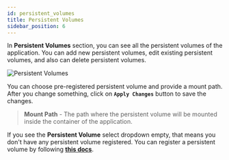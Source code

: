 ```yaml
---
id: persistent_volumes
title: Persistent Volumes
sidebar_position: 6
---
```


In **Persistent Volumes** section, you can see all the persistent volumes of the application. You can add new persistent volumes, edit existing persistent volumes, and also can delete persistent volumes.

![Persistent Volumes](/assets/1.x.x/application-persistent-volume.png)

You can choose pre-registered persistent volume and provide a mount path. After you change something, click on **`Apply Changes`** button to save the changes.

> **Mount Path** - The path where the persistent volume will be mounted inside the container of the application.

If you see the **Persistent Volume** select dropdown empty, that means you don't have any persistent volume registered. You can register a persistent volume by following [**this docs**](/docs/dashboard/persistent-volumes).
